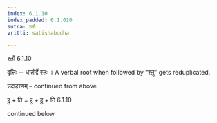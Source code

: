 ```yaml
---
index: 6.1.10
index_padded: 6.1.010
sutra: श्लौ
vritti: satishabodha

---
```

 श्लौ 6.1.10 


वृत्तिः -- धातोर्द्वे स्तः । A verbal root when followed by “श्लु” gets reduplicated. 


उदाहरणम् – continued from above 


हु + ति = हु + हु + ति 6.1.10 


continued below 